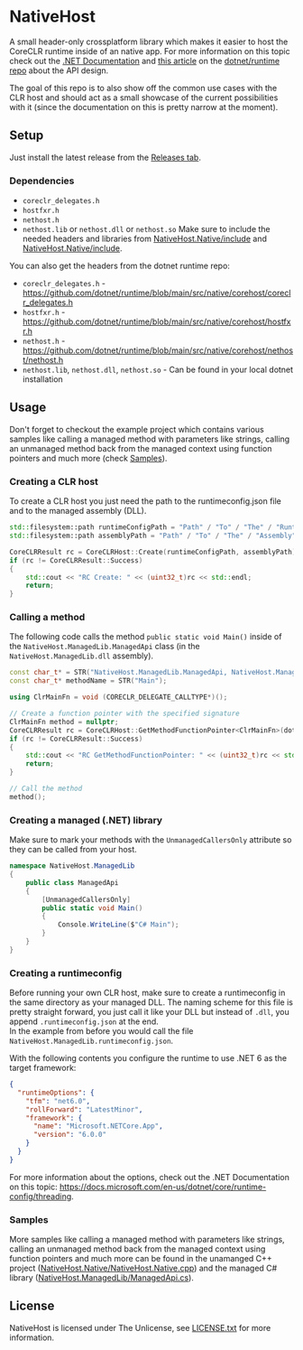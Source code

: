 # NativeHost
A small header-only crossplatform library which makes it easier to host the CoreCLR runtime inside of an native app.
For more information on this topic check out the [.NET Documentation](https://docs.microsoft.com/en-us/dotnet/core/tutorials/netcore-hosting) and [this article]( https://github.com/dotnet/runtime/blob/main/docs/design/features/native-hosting.md) on the [dotnet/runtime repo](https://github.com/dotnet/runtime) about the API design.

The goal of this repo is to also show off the common use cases with the CLR host and should act as a small showcase of the current possibilities with it (since the documentation on this is pretty narrow at the moment).

## Setup
Just install the latest release from the [Releases tab](https://github.com/TheDusty01/NativeHost/releases).
### Dependencies
* ``coreclr_delegates.h``
* ``hostfxr.h``
* ``nethost.h``
* ``nethost.lib`` or ``nethost.dll`` or ``nethost.so``
Make sure to include the needed headers and libraries from [NativeHost.Native/include](NativeHost.Native/include) and [NativeHost.Native/include](NativeHost.Native/lib).

You can also get the headers from the dotnet runtime repo:
* ``coreclr_delegates.h`` - https://github.com/dotnet/runtime/blob/main/src/native/corehost/coreclr_delegates.h
* ``hostfxr.h`` - https://github.com/dotnet/runtime/blob/main/src/native/corehost/hostfxr.h
* ``nethost.h`` - https://github.com/dotnet/runtime/blob/main/src/native/corehost/nethost/nethost.h
* ``nethost.lib``, ``nethost.dll``, ``nethost.so`` - Can be found in your local dotnet installation

## Usage
Don't forget to checkout the example project which contains various samples like calling a managed method with parameters like strings, calling an unmanaged method back from the managed context using function pointers and much more (check [Samples](https://github.com/TheDusty01/NativeHost#samples)).

### Creating a CLR host
To create a CLR host you just need the path to the runtimeconfig.json file and to the managed assembly (DLL).
```c++
std::filesystem::path runtimeConfigPath = "Path" / "To" / "The" / "RuntimeConfig";
std::filesystem::path assemblyPath = "Path" / "To" / "The" / "Assembly";

CoreCLRResult rc = CoreCLRHost::Create(runtimeConfigPath, assemblyPath);
if (rc != CoreCLRResult::Success)
{
    std::cout << "RC Create: " << (uint32_t)rc << std::endl;
    return;
}
```

### Calling a method
The following code calls the method ``public static void Main()`` inside of the ``NativeHost.ManagedLib.ManagedApi`` class (in the ``NativeHost.ManagedLib.dll`` assembly).
```c++
const char_t* = STR("NativeHost.ManagedLib.ManagedApi, NativeHost.ManagedLib"); // Namespace.Class, AssemblyName
const char_t* methodName = STR("Main");

using ClrMainFn = void (CORECLR_DELEGATE_CALLTYPE*)();

// Create a function pointer with the specified signature
ClrMainFn method = nullptr;
CoreCLRResult rc = CoreCLRHost::GetMethodFunctionPointer<ClrMainFn>(dotnetType, methodName, &method);
if (rc != CoreCLRResult::Success)
{
    std::cout << "RC GetMethodFunctionPointer: " << (uint32_t)rc << std::endl;
    return;
}

// Call the method
method();
```

### Creating a managed (.NET) library
Make sure to mark your methods with the ``UnmanagedCallersOnly`` attribute so they can be called from your host.
```cs
namespace NativeHost.ManagedLib
{
    public class ManagedApi
    {
        [UnmanagedCallersOnly]
        public static void Main()
        {
            Console.WriteLine($"C# Main");
        }
    }
}
```

### Creating a runtimeconfig
Before running your own CLR host, make sure to create a runtimeconfig in the same directory as your managed DLL. The naming scheme for this file is pretty straight forward, you just call it like your DLL but instead of ``.dll``, you append ``.runtimeconfig.json`` at the end.\
In the example from before you would call the file ``NativeHost.ManagedLib.runtimeconfig.json``.

With the following contents you configure the runtime to use .NET 6 as the target framework:
```json
{
  "runtimeOptions": {
    "tfm": "net6.0",
    "rollForward": "LatestMinor",
    "framework": {
      "name": "Microsoft.NETCore.App",
      "version": "6.0.0"
    }
  }
}
```

For more information about the options, check out the .NET Documentation on this topic: https://docs.microsoft.com/en-us/dotnet/core/runtime-config/threading.

### Samples
More samples like calling a managed method with parameters like strings, calling an unmanaged method back from the managed context using function pointers and much more can be found in the unamanged C++ project ([NativeHost.Native/NativeHost.Native.cpp](NativeHost.Native/NativeHost.Native.cpp)) and the managed C# library ([NativeHost.ManagedLib/ManagedApi.cs](NativeHost.ManagedLib/ManagedApi.cs)).

## License
NativeHost is licensed under The Unlicense, see [LICENSE.txt](/LICENSE.txt) for more information.
